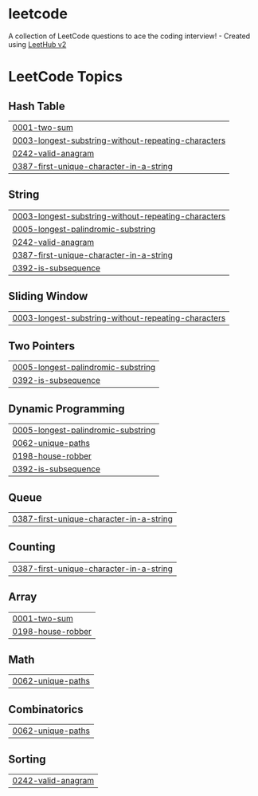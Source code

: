 # leetcode
A collection of LeetCode questions to ace the coding interview! - Created using [LeetHub v2](https://github.com/arunbhardwaj/LeetHub-2.0)

<!---LeetCode Topics Start-->
# LeetCode Topics
## Hash Table
|  |
| ------- |
| [0001-two-sum](https://github.com/Thavaprakash19/leetcode/tree/master/0001-two-sum) |
| [0003-longest-substring-without-repeating-characters](https://github.com/Thavaprakash19/leetcode/tree/master/0003-longest-substring-without-repeating-characters) |
| [0242-valid-anagram](https://github.com/Thavaprakash19/leetcode/tree/master/0242-valid-anagram) |
| [0387-first-unique-character-in-a-string](https://github.com/Thavaprakash19/leetcode/tree/master/0387-first-unique-character-in-a-string) |
## String
|  |
| ------- |
| [0003-longest-substring-without-repeating-characters](https://github.com/Thavaprakash19/leetcode/tree/master/0003-longest-substring-without-repeating-characters) |
| [0005-longest-palindromic-substring](https://github.com/Thavaprakash19/leetcode/tree/master/0005-longest-palindromic-substring) |
| [0242-valid-anagram](https://github.com/Thavaprakash19/leetcode/tree/master/0242-valid-anagram) |
| [0387-first-unique-character-in-a-string](https://github.com/Thavaprakash19/leetcode/tree/master/0387-first-unique-character-in-a-string) |
| [0392-is-subsequence](https://github.com/Thavaprakash19/leetcode/tree/master/0392-is-subsequence) |
## Sliding Window
|  |
| ------- |
| [0003-longest-substring-without-repeating-characters](https://github.com/Thavaprakash19/leetcode/tree/master/0003-longest-substring-without-repeating-characters) |
## Two Pointers
|  |
| ------- |
| [0005-longest-palindromic-substring](https://github.com/Thavaprakash19/leetcode/tree/master/0005-longest-palindromic-substring) |
| [0392-is-subsequence](https://github.com/Thavaprakash19/leetcode/tree/master/0392-is-subsequence) |
## Dynamic Programming
|  |
| ------- |
| [0005-longest-palindromic-substring](https://github.com/Thavaprakash19/leetcode/tree/master/0005-longest-palindromic-substring) |
| [0062-unique-paths](https://github.com/Thavaprakash19/leetcode/tree/master/0062-unique-paths) |
| [0198-house-robber](https://github.com/Thavaprakash19/leetcode/tree/master/0198-house-robber) |
| [0392-is-subsequence](https://github.com/Thavaprakash19/leetcode/tree/master/0392-is-subsequence) |
## Queue
|  |
| ------- |
| [0387-first-unique-character-in-a-string](https://github.com/Thavaprakash19/leetcode/tree/master/0387-first-unique-character-in-a-string) |
## Counting
|  |
| ------- |
| [0387-first-unique-character-in-a-string](https://github.com/Thavaprakash19/leetcode/tree/master/0387-first-unique-character-in-a-string) |
## Array
|  |
| ------- |
| [0001-two-sum](https://github.com/Thavaprakash19/leetcode/tree/master/0001-two-sum) |
| [0198-house-robber](https://github.com/Thavaprakash19/leetcode/tree/master/0198-house-robber) |
## Math
|  |
| ------- |
| [0062-unique-paths](https://github.com/Thavaprakash19/leetcode/tree/master/0062-unique-paths) |
## Combinatorics
|  |
| ------- |
| [0062-unique-paths](https://github.com/Thavaprakash19/leetcode/tree/master/0062-unique-paths) |
## Sorting
|  |
| ------- |
| [0242-valid-anagram](https://github.com/Thavaprakash19/leetcode/tree/master/0242-valid-anagram) |
<!---LeetCode Topics End-->